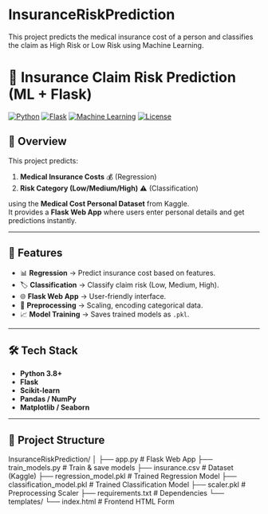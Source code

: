# InsuranceRiskPrediction
This project predicts the medical insurance cost of a person and classifies the claim as High Risk or Low Risk using Machine Learning.

# 🏥 Insurance Claim Risk Prediction (ML + Flask)

[![Python](https://img.shields.io/badge/Python-3.8%2B-blue)](https://www.python.org/)
[![Flask](https://img.shields.io/badge/Flask-Web%20App-lightgrey)](https://flask.palletsprojects.com/)
[![Machine Learning](https://img.shields.io/badge/ML-Regression%20%7C%20Classification-orange)]()
[![License](https://img.shields.io/badge/License-MIT-green)]()

## 📌 Overview
This project predicts:
1. **Medical Insurance Costs** 💰 (Regression)
2. **Risk Category (Low/Medium/High)** ⚠️ (Classification)

using the **Medical Cost Personal Dataset** from Kaggle.  
It provides a **Flask Web App** where users enter personal details and get predictions instantly.

---

## 🚀 Features
- 📊 **Regression** → Predict insurance cost based on features.
- 🏷 **Classification** → Classify claim risk (Low, Medium, High).
- 🌐 **Flask Web App** → User-friendly interface.
- 🧹 **Preprocessing** → Scaling, encoding categorical data.
- 📈 **Model Training** → Saves trained models as `.pkl`.

---

## 🛠 Tech Stack
- **Python 3.8+**
- **Flask**
- **Scikit-learn**
- **Pandas / NumPy**
- **Matplotlib / Seaborn**

---

## 📂 Project Structure

InsuranceRiskPrediction/
│
├── app.py # Flask Web App
├── train_models.py # Train & save models
├── insurance.csv # Dataset (Kaggle)
├── regression_model.pkl # Trained Regression Model
├── classification_model.pkl # Trained Classification Model
├── scaler.pkl # Preprocessing Scaler
├── requirements.txt # Dependencies
└── templates/
└── index.html # Frontend HTML Form
